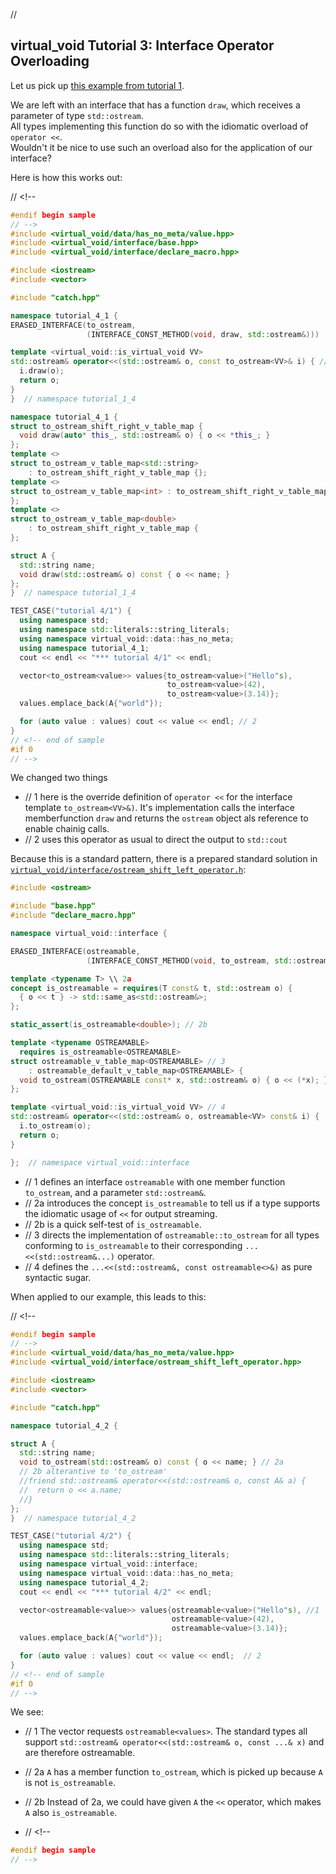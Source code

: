 ﻿// <!--
#if 0
// -->

<a name="t1"></a> 
## virtual_void Tutorial 3: Interface Operator Overloading

Let us pick up [this example from tutorial 1](tutorial___1.md/#t4).

We are left with an interface that has a function `draw`, which receives a parameter of type `std::ostream`.  
All types implementing this function do so with the idiomatic overload of `operator <<`.  
Wouldn't it be nice to use such an overload also for the application of our interface?

Here is how this works out:

// <!--
```cpp
#endif begin sample
// -->
#include <virtual_void/data/has_no_meta/value.hpp>
#include <virtual_void/interface/base.hpp>
#include <virtual_void/interface/declare_macro.hpp>

#include <iostream>
#include <vector>

#include "catch.hpp"

namespace tutorial_4_1 {
ERASED_INTERFACE(to_ostream,
                 (INTERFACE_CONST_METHOD(void, draw, std::ostream&)))

template <virtual_void::is_virtual_void VV>
std::ostream& operator<<(std::ostream& o, const to_ostream<VV>& i) { // 1
  i.draw(o);
  return o;
}
}  // namespace tutorial_1_4

namespace tutorial_4_1 {
struct to_ostream_shift_right_v_table_map { 
  void draw(auto* this_, std::ostream& o) { o << *this_; }
};
template <>
struct to_ostream_v_table_map<std::string> 
    : to_ostream_shift_right_v_table_map {};
template <>
struct to_ostream_v_table_map<int> : to_ostream_shift_right_v_table_map {
};
template <>
struct to_ostream_v_table_map<double>
    : to_ostream_shift_right_v_table_map {
};

struct A {
  std::string name;
  void draw(std::ostream& o) const { o << name; }
};
}  // namespace tutorial_1_4

TEST_CASE("tutorial 4/1") {
  using namespace std;
  using namespace std::literals::string_literals;
  using namespace virtual_void::data::has_no_meta;
  using namespace tutorial_4_1;
  cout << endl << "*** tutorial 4/1" << endl;

  vector<to_ostream<value>> values{to_ostream<value>("Hello"s),
                                   to_ostream<value>(42),
                                   to_ostream<value>(3.14)};
  values.emplace_back(A{"world"});                    

  for (auto value : values) cout << value << endl; // 2
}
// <!-- end of sample
#if 0
// -->
```

We changed two things
- // 1 here is the override definition of ``operator <<`` for the interface template ``to_ostream<VV>&)``. It's implementation calls the interface memberfunction ``draw`` and returns the ``ostream`` object als reference to enable chainig calls.
- // 2 uses this operator as usual to direct the output to ``std::cout``

<a name="t2"></a> 

Because this is a standard pattern, there is a prepared standard solution in [``virtual_void/interface/ostream_shift_left_operator.h``](virtual_void/include\virtual_void/interface\ostream_shift_left_operator.h):
```cpp
#include <ostream>

#include "base.hpp"
#include "declare_macro.hpp"

namespace virtual_void::interface {

ERASED_INTERFACE(ostreamable, 
                 (INTERFACE_CONST_METHOD(void, to_ostream, std::ostream&))) // 1

template <typename T> \\ 2a
concept is_ostreamable = requires(T const& t, std::ostream o) {
  { o << t } -> std::same_as<std::ostream&>;
};

static_assert(is_ostreamable<double>); // 2b

template <typename OSTREAMABLE>
  requires is_ostreamable<OSTREAMABLE>
struct ostreamable_v_table_map<OSTREAMABLE> // 3
    : ostreamable_default_v_table_map<OSTREAMABLE> {
  void to_ostream(OSTREAMABLE const* x, std::ostream& o) { o << (*x); };
};

template <virtual_void::is_virtual_void VV> // 4
std::ostream& operator<<(std::ostream& o, ostreamable<VV> const& i) {  // 4
  i.to_ostream(o);
  return o;
}

};  // namespace virtual_void::interface
```

- // 1 defines an interface `ostreamable` with one member function `to_ostream`, and a parameter `std::ostream&`.
- // 2a introduces the concept `is_ostreamable` to tell us if a type supports the idiomatic usage of `<<` for output streaming.
- // 2b is a quick self-test of `is_ostreamable`.
- // 3 directs the implementation of `ostreamable::to_ostream` for all types conforming to `is_ostreamable` to their corresponding `...<<(std::ostream&...)` operator.
- // 4 defines the `...<<(std::ostream&, const ostreamable<>&)` as pure syntactic sugar.

When applied to our example, this leads to this:

// <!--
```cpp
#endif begin sample
// -->
#include <virtual_void/data/has_no_meta/value.hpp>
#include <virtual_void/interface/ostream_shift_left_operator.hpp>

#include <iostream>
#include <vector>

#include "catch.hpp"

namespace tutorial_4_2 {

struct A {
  std::string name;
  void to_ostream(std::ostream& o) const { o << name; } // 2a
  // 2b alterantive to 'to_ostream' 
  //friend std::ostream& operator<<(std::ostream& o, const A& a) {
  //  return o << a.name;
  //}
};
}  // namespace tutorial_4_2

TEST_CASE("tutorial 4/2") {
  using namespace std;
  using namespace std::literals::string_literals;
  using namespace virtual_void::interface;
  using namespace virtual_void::data::has_no_meta;
  using namespace tutorial_4_2;
  cout << endl << "*** tutorial 4/2" << endl;

  vector<ostreamable<value>> values{ostreamable<value>("Hello"s), //1
                                    ostreamable<value>(42),
                                    ostreamable<value>(3.14)};
  values.emplace_back(A{"world"});

  for (auto value : values) cout << value << endl;  // 2
}
// <!-- end of sample
#if 0
// -->
```

We see:
- // 1 The vector requests `ostreamable<values>`. The standard types all support `std::ostream& operator<<(std::ostream& o, const ...& x)` and are therefore ostreamable.
- // 2a `A` has a member function `to_ostream`, which is picked up because `A` is not `is_ostreamable`.
- // 2b Instead of 2a, we could have given `A` the `<<` operator, which makes `A` also `is_ostreamable`.

- <a name="t3"></a> 
// <!--
```cpp
#endif begin sample
// -->
